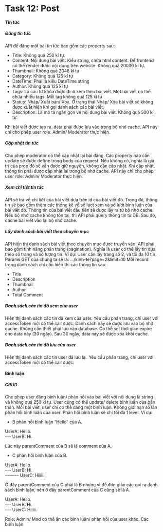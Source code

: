 # Task 12: Post

#### Tin tức

##### Đăng tin tức

API để đăng một bài tin tức bao gồm các property sau:

- Title: Không quá 250 kí tự.
- Content: Nội dung bài viết. Kiểu string, chứa html content. Để frontend có thể render được nội dung trên website. Không quá 20000 kí tự.
- Thumbnail: Không quá 2048 kí tự
- Category: Không quá 125 kí tự
- DateTime: Phải là kiểu DateTime string
- Author: Không quá 125 kí tự
- Tags: Là các từ khóa được đính kèm theo bài viết. Một bài viết có thể chứa nhiều tags. Mỗi tag không quá 125 kí tự
- Status: Nháp/ Xuất bản/ Xóa. Ở trạng thái Nháp/ Xóa bài viết sẽ không được xuất hiện khi gọi danh sách các bài viết.
- Description: Là mô tả ngắn gọn về nội dung bài viết. Không quá 500 kí tự.

Khi bài viết được tạo ra, data phải được lưu vào trong bộ nhớ cache.
API này chỉ cho phép user role: Admin/ Moderator thực hiện.

##### Cập nhật tin tức

Cho phép moderator có thể cập nhật lại bài đăng.
Các property nào cần update sẽ được define trong body của request. Nếu không có, nghĩa là giá trị của prop đó sẽ vẫn được giữ nguyên, không cần cập nhật.
Khi cập nhật, thông tin phải được cập nhật lại trong bộ nhớ cache.
API này chỉ cho phép user role: Admin/ Moderator thực hiện.

##### Xem chi tiết tin tức

API sẽ trả về chi tiết của bài viết dựa trên id của bài viết đó.
Trong đó, thông tin sẽ bao gồm thêm các thống kê về số lượt xem và số lượt bình luận của bài viết đó.
Thông tin của bài viết đầu tiên sẽ được lấy ra từ bộ nhớ cache. Nếu bộ nhớ cache không tồn tại, thì API phải query thông tin từ DB. Sau đó, cache bài viết vào lại bộ nhớ cache.

##### Lấy danh sách bài viết theo chuyên mục

API hiển thị danh sách bài viết theo chuyên mục được truyền vào.
API phải bao gồm tính năng phân trang (pagination). Nghĩa là user có thể lấy tin dựa theo số trang và số lượng tin.
Ví dụ: User cần lấy trang số 2, và tối đa 10 tin. Params GET của chúng ta sẽ là: …/kinh-te?page=2&limit=10
Mỗi record trong danh sách chỉ cần hiển thị các thông tin sau:

- Title
- Description
- Thumbnail
- Author
- Total Comment

##### Danh sách các tin đã xem của user

Hiển thị danh sách các tin đã xem của user.
Yêu cầu phân trang, chỉ user với accessToken mới có thể call được.
Danh sách này sẽ được lưu vào bộ nhớ cache. Không cần thiết phải lưu vào database. Có thể set thời gian expire cho data này (30 ngày). Sau 30 ngày, data này sẽ được xóa khỏi cache.

##### Danh sách các tin đã lưu của user

Hiển thị danh sách các tin user đã lưu lại.
Yêu cầu phân trang, chỉ user với accessToken mới có thể call được.

#### Bình luận

##### CRUD

Cho phép user đăng bình luận/ phản hồi vào bài viết với nội dung là string và không quá 250 kí tự.
User cũng có thể update/ delete bình luận của bản thân.
Mỗi bài viết, user chỉ có thể đăng một bình luận.
Không giới hạn số lần phản hồi bình luận của user.
Phản hồi bình luận sẽ chỉ tối đa 1 level. Ví dụ:

- B phản hồi bình luận “Hello” của A.

UserA: Hello.\
--- UserB: Hi.

Lúc này parentComment của B sẽ là comment của A.

- C phản hồi bình luận của B.

UserA: Hello.\
--- UserB: Hi.\
------- UserC: Hiiiii.

Ở đây parentComment của C phải là B nhưng vì để đơn giản các gọi ra danh sách bình luận, nên ở đây parentComment của C cũng sẽ là A.

UserA: Hello.\
--- UserB: Hi.\
--- UserC: Hiiiii.

Role: Admin/ Mod có thể ẩn các bình luận/ phản hồi của user khác. Các bình luận
